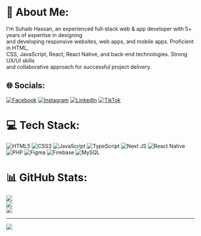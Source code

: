 # 💫 About Me:
I'm Suhaib Hassan, an experienced full-stack web & app developer with 5+ years of expertise in designing<br>and developing responsive websites, web apps, and mobile apps. Proficient in HTML,<br>CSS, JavaScript, React, React Native, and back-end technologies. Strong UX/UI skills<br>and collaborative approach for successful project delivery.


## 🌐 Socials:
[![Facebook](https://img.shields.io/badge/Facebook-%231877F2.svg?logo=Facebook&logoColor=white)](https://facebook.com/suhaybkaofficial) [![Instagram](https://img.shields.io/badge/Instagram-%23E4405F.svg?logo=Instagram&logoColor=white)](https://instagram.com/suhaybkaofficial) [![LinkedIn](https://img.shields.io/badge/LinkedIn-%230077B5.svg?logo=linkedin&logoColor=white)](https://linkedin.com/in/suhaybkaofficial) [![TikTok](https://img.shields.io/badge/TikTok-%23000000.svg?logo=TikTok&logoColor=white)](https://tiktok.com/@suhaybka.coding) 

# 💻 Tech Stack:
![HTML5](https://img.shields.io/badge/html5-%23E34F26.svg?style=for-the-badge&logo=html5&logoColor=white) ![CSS3](https://img.shields.io/badge/css3-%231572B6.svg?style=for-the-badge&logo=css3&logoColor=white) ![JavaScript](https://img.shields.io/badge/javascript-%23323330.svg?style=for-the-badge&logo=javascript&logoColor=%23F7DF1E) ![TypeScript](https://img.shields.io/badge/typescript-%23007ACC.svg?style=for-the-badge&logo=typescript&logoColor=white) ![Next JS](https://img.shields.io/badge/Next-black?style=for-the-badge&logo=next.js&logoColor=white)  ![React Native](https://img.shields.io/badge/react_native-%2320232a.svg?style=for-the-badge&logo=react&logoColor=%2361DAFB) ![PHP](https://img.shields.io/badge/php-%23777BB4.svg?style=for-the-badge&logo=php&logoColor=white)  	![Figma](https://img.shields.io/badge/figma-%23F24E1E.svg?style=for-the-badge&logo=figma&logoColor=white) ![Firebase](https://img.shields.io/badge/firebase-%23039BE5.svg?style=for-the-badge&logo=firebase) ![MySQL](https://img.shields.io/badge/mysql-%2300f.svg?style=for-the-badge&logo=mysql&logoColor=white)
# 📊 GitHub Stats:
![](https://github-readme-stats.vercel.app/api?username=suhaybkaofficial&theme=dark&hide_border=false&include_all_commits=true&count_private=true)<br/>
![](https://github-readme-streak-stats.herokuapp.com/?user=suhaybkaofficial&theme=dark&hide_border=false)<br/>
![](https://github-readme-stats.vercel.app/api/top-langs/?username=suhaybkaofficial&theme=dark&hide_border=false&include_all_commits=true&count_private=true&layout=compact)

---
[![](https://visitcount.itsvg.in/api?id=suhaybkaofficial&icon=0&color=0)](https://visitcount.itsvg.in)

<!-- Proudly created with GPRM ( https://gprm.itsvg.in ) -->
